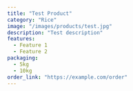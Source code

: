 ```yaml
---
title: "Test Product"
category: "Rice"
image: "/images/products/test.jpg"
description: "Test description"
features:
  - Feature 1
  - Feature 2
packaging:
  - 5kg
  - 10kg
order_link: "https://example.com/order"
---
```

